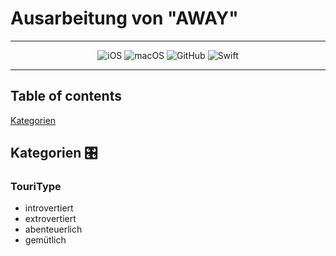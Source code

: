 # Ausarbeitung von "AWAY"

---

<div align="center">

![iOS][ios link] ![macOS][macos link] ![GitHub][Github link] ![Swift][swift link]

</div>

---

## Table of contents

[Kategorien](#kategorien)

## Kategorien 🎛️

### TouriType

- introvertiert
- extrovertiert
- abenteuerlich
- gemütlich

[ios link]: https://img.shields.io/badge/iOS-000000?style=for-the-badge&logo=ios&logoColor=white
[macos link]: https://img.shields.io/badge/mac%20os-000000?style=for-the-badge&logo=macos&logoColor=F0F0F0
[swift link]: https://img.shields.io/badge/swift-F54A2A?style=for-the-badge&logo=swift&logoColor=white
[Github link]: https://img.shields.io/badge/github-%23121011.svg?style=for-the-badge&logo=github&logoColor=white
